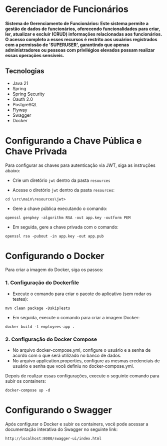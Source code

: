 # Gerenciador de Funcionários
#### Sistema de Gerenciamento de Funcionários: Este sistema permite a gestão de dados de funcionários, oferecendo funcionalidades para criar, ler, atualizar e excluir (CRUD) informações relacionadas aos funcionários. O acesso completo a esses recursos é restrito aos usuários registrados com a permissão de 'SUPERUSER', garantindo que apenas administradores ou pessoas com privilégios elevados possam realizar essas operações sensíveis.

## Tecnologias

- Java 21
- Spring
- Spring Security
- Oauth 2.0
- PostgreSQL
- Flyway
- Swagger
- Docker

# Configurando a Chave Pública e Chave Privada
Para configurar as chaves para autenticação via JWT, siga as instruções abaixo:

- Crie um diretório `jwt` dentro da pasta `resources`

- Acesse o diretório `jwt` dentro da pasta `resources`:
```
cd \src\main\resources\jwt>
```
- Gere a chave pública executando o comando:
```
openssl genpkey -algorithm RSA -out app.key -outform PEM
```
- Em seguida, gere a chave privada com o comando:
```
openssl rsa -pubout -in app.key -out app.pub
```

# Configurando o Docker
Para criar a imagem do Docker, siga os passos:

### 1. Configuração do Dockerfile
- Execute o comando para criar o pacote do aplicativo (sem rodar os testes):
  
```
mvn clean package -DskipTests
```
- Em seguida, execute o comando para criar a imagem Docker:
```
docker build -t employees-app .
```
### 2. Configuração do Docker Compose

- No arquivo docker-compose.yml, configure o usuário e a senha de acordo com o que será utilizado no banco de dados.
- No arquivo application.properties, configure as mesmas credenciais de usuário e senha que você definiu no docker-compose.yml.

Depois de realizar essas configurações, execute o seguinte comando para subir os containers:
```
docker-compose up -d
```
# Configurando o Swagger

Após configurar o Docker e subir os containers, você pode acessar a documentação interativa do Swagger no seguinte link:
```
http://localhost:8080/swagger-ui/index.html
```
